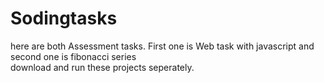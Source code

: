 # Sodingtasks 
here are both Assessment tasks. First one is Web task with javascript and second one is fibonacci series  
download and run these projects seperately.               


